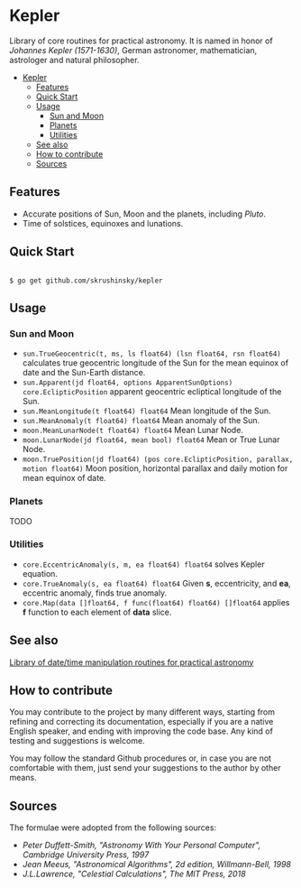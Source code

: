 # Kepler

Library of core routines for practical astronomy. It is named in honor of 
*Johannes Kepler (1571-1630)*, German astronomer, mathematician, astrologer and natural philosopher.

- [Kepler](#kepler)
  - [Features](#features)
  - [Quick Start](#quick-start)
  - [Usage](#usage)
    - [Sun and Moon](#sun-and-moon)
    - [Planets](#planets)
    - [Utilities](#utilities)
  - [See also](#see-also)
  - [How to contribute](#how-to-contribute)
  - [Sources](#sources)


## Features

* Accurate positions of Sun, Moon and the planets, including _Pluto_.
* Time of solstices, equinoxes and lunations.

## Quick Start

```console

$ go get github.com/skrushinsky/kepler

```

## Usage

### Sun and Moon

* `sun.TrueGeocentric(t, ms, ls float64) (lsn float64, rsn float64)` calculates true geocentric longitude of the Sun for the mean equinox of date and the Sun-Earth distance.
* `sun.Apparent(jd float64, options ApparentSunOptions) core.EclipticPosition` apparent geocentric ecliptical longitude of the Sun.
* `sun.MeanLongitude(t float64) float64` Mean longitude of the Sun.
* `sun.MeanAnomaly(t float64) float64` Mean anomaly of the Sun. 
* `moon.MeanLunarNode(t float64) float64` Mean Lunar Node. 
* `moon.LunarNode(jd float64, mean bool) float64` Mean or True Lunar Node.
* `moon.TruePosition(jd float64) (pos core.EclipticPosition, parallax, motion float64)` Moon position, horizontal parallax and daily motion for mean equinox of date.

### Planets

TODO

### Utilities

* `core.EccentricAnomaly(s, m, ea float64) float64` solves Kepler equation.
* `core.TrueAnomaly(s, ea float64) float64` Given **s**, eccentricity, and **ea**, eccentric anomaly, finds true anomaly.
* `core.Map(data []float64, f func(float64) float64) []float64` applies **f** function to each element of **data** slice.

## See also

[Library of date/time manipulation routines for practical astronomy](https://github.com/skrushinsky/scaliger)


## How to contribute

You may contribute to the project by many different ways, starting from refining and correcting its documentation,
especially if you are a native English speaker, and ending with improving the code base. Any kind of testing and suggestions is welcome.

You may follow the standard Github procedures or, in case you are not comfortable with them, just send your suggestions
to the author by other means.

## Sources

The formulae were adopted from the following sources:

* _Peter Duffett-Smith, "Astronomy With Your Personal Computer", Cambridge University Press, 1997_
* _Jean Meeus, "Astronomical Algorithms", 2d edition, Willmann-Bell, 1998_
* _J.L.Lawrence, "Celestial Calculations", The MIT Press, 2018_


